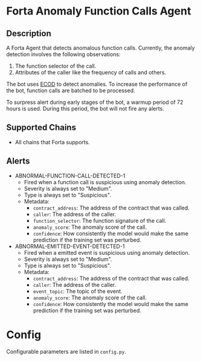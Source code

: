 # Forta Anomaly Function Calls Agent

## Description

A Forta Agent that detects anomalous function calls. Currently, the anomaly detection involves the following observations:

1. The function selector of the call.
2. Attributes of the caller like the frequency of calls and others.

The bot uses [ECOD](https://arxiv.org/abs/2201.00382) to detect anomalies. To increase the performance of the bot, function calls are batched to be processed.

To surpress alert during early stages of the bot, a warmup period of 72 hours is used. During this period, the bot will not fire any alerts.

## Supported Chains

- All chains that Forta supports.

## Alerts

- ABNORMAL-FUNCTION-CALL-DETECTED-1
  - Fired when a function call is suspicious using anomaly detection.
  - Severity is always set to "Medium".
  - Type is always set to "Suspicious".
  - Metadata:
    - `contract_address`: The address of the contract that was called.
    - `caller`: The address of the caller.
    - `function_selector`: The function signature of the call.
    - `anomaly_score`: The anomaly score of the call.
    - `confidence`: How consistently the model would make the same prediction if the training set was perturbed.
- ABNORMAL-EMITTED-EVENT-DETECTED-1
  - Fired when a emitted event is suspicious using anomaly detection.
  - Severity is always set to "Medium".
  - Type is always set to "Suspicious".
  - Metadata:
    - `contract_address`: The address of the contract that was called.
    - `caller`: The address of the caller.
    - `event_topic`: The topic of the event.
    - `anomaly_score`: The anomaly score of the call.
    - `confidence`: How consistently the model would make the same prediction if the training set was perturbed.

# Config

Configurable parameters are listed in `config.py`.
